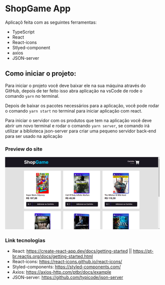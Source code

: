 # ShopGame App

Aplicaçõ feita com as seguintes ferramentas:

- TypeScript
- React
- React-icons
- Stlyed-component
- axios
- JSON-server

## Como iniciar o projeto:

Para iniciar o projeto você deve baixar ele na sua máquina através do GitHub, depois de ter feito isso abra aplicação na vsCode de rode o comando `yarn` no terminal.

Depois de baixar os pacotes necessários para a aplicação, você pode rodar o comando `yarn start` no terminal para iniciar aplicação com react.

Para iniciar o servidor com os produtos que tem na aplicação você deve abrir um novo terminal e rodar o comando `yarn server`, se comando irá utilizar a biblioteca json-server para criar uma pequeno servidor back-end para ser usado na aplicação

### Preview do site

![Design preview for the E-commerce](./src/assets/imageHome.png)

### Link tecnologias

- React: https://create-react-app.dev/docs/getting-started || https://pt-br.reactjs.org/docs/getting-started.html
- React-icons: https://react-icons.github.io/react-icons/
- Styled-components: https://styled-components.com/
- Axios: https://axios-http.com/ptbr/docs/example
- JSON-server: https://github.com/typicode/json-server
